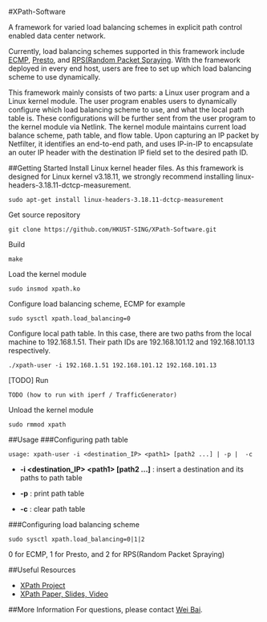#XPath-Software

A framework for varied load balancing schemes in explicit path control enabled data center network.

Currently, load balancing schemes supported in this framework include [ECMP](https://tools.ietf.org/html/rfc2992), [Presto](http://conferences.sigcomm.org/sigcomm/2015/pdf/papers/p465.pdf), and [RPS(Random Packet Spraying](https://engineering.purdue.edu/~ychu/publications/infocom13_pktspray.pdf). With the framework deployed in every end host, users are free to set up which load balancing scheme to use dynamically.

This framework mainly consists of two parts: a Linux user program and a Linux kernel module. The user program enables users to dynamically configure which load balancing scheme to use, and what the local path table is. These configurations will be further sent from the user program to the kernel module via Netlink. The kernel module maintains current load balance scheme, path table, and flow table. Upon capturing an IP packet by Netfilter, it identifies an end-to-end path,
and uses IP-in-IP to encapsulate an outer IP header with the destination IP field set to the desired path ID.

##Getting Started
Install Linux kernel header files. As this framework is designed for Linux kernel v3.18.11, we strongly recommend installing linux-headers-3.18.11-dctcp-measurement.
```
sudo apt-get install linux-headers-3.18.11-dctcp-measurement
```
Get source repository
```
git clone https://github.com/HKUST-SING/XPath-Software.git
```
Build
```
make
```
Load the kernel module
```
sudo insmod xpath.ko
```
Configure load balancing scheme, ECMP for example
```
sudo sysctl xpath.load_balancing=0
```
Configure local path table. In this case, there are two paths from the local machine to 192.168.1.51. Their path IDs are 192.168.101.12 and 192.168.101.13 respectively.
```
./xpath-user -i 192.168.1.51 192.168.101.12 192.168.101.13
```
[TODO] Run
```
TODO (how to run with iperf / TrafficGenerator)
```
Unload the kernel module
```
sudo rmmod xpath
```

##Usage
###Configuring path table
```
usage: xpath-user -i <destination_IP> <path1> [path2 ...] | -p |  -c
```

* **-i \<destination_IP> \<path1> [path2 ...]** : insert a destination and its paths to path table

* **-p** : print path table

* **-c** : clear path table

###Configuring load balancing scheme
```
sudo sysctl xpath.load_balancing=0|1|2
```
0 for ECMP, 1 for Presto, and 2 for RPS(Random Packet Spraying)

##Useful Resources
* [XPath Project](http://sing.cse.ust.hk/projects/XPath)
* [XPath Paper, Slides, Video](https://www.usenix.org/conference/nsdi15/technical-sessions/presentation/hu)

##More Information
For questions, please contact [Wei Bai](http://sing.cse.ust.hk/~wei/).

